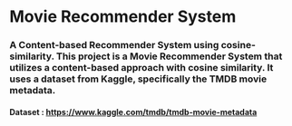 # Movie Recommender System
### A Content-based Recommender System using cosine-similarity. This project is a Movie Recommender System that utilizes a content-based approach with cosine similarity. It uses a dataset from Kaggle, specifically the TMDB movie metadata.
#### Dataset : https://www.kaggle.com/tmdb/tmdb-movie-metadata
